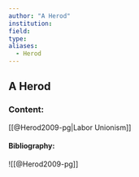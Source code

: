 ```yaml
---
author: "A Herod"
institution:
field:
type:
aliases:
  - Herod
---
```


## A Herod

### Content:
[[@Herod2009-pg|Labor Unionism]]

#### Bibliography:

![[@Herod2009-pg]]